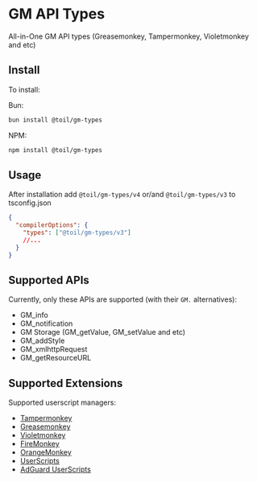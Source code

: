 # GM API Types

[tampermonkey-link]: https://www.tampermonkey.net/index.php
[userscripts-safari]: https://github.com/quoid/userscripts
[violetmonkey-link]: https://violentmonkey.github.io
[adguard-userscripts]: https://kb.adguard.com/en/general/userscripts#supported-apps
[firemonkey-link]: https://github.com/erosman/firemonkey
[greasemonkey-link]: https://github.com/greasemonkey/greasemonkey
[orangemonkey-link]: https://chromewebstore.google.com/detail/OrangeMonkey/ekmeppjgajofkpiofbebgcbohbmfldaf

All-in-One GM API types (Greasemonkey, Tampermonkey, Violetmonkey and etc)

## Install

To install:

Bun:

```bash
bun install @toil/gm-types
```

NPM:

```bash
npm install @toil/gm-types
```

## Usage

After installation add `@toil/gm-types/v4` or/and `@toil/gm-types/v3` to tsconfig.json

```json
{
  "compilerOptions": {
    "types": ["@toil/gm-types/v3"]
    //...
  }
}
```

## Supported APIs

Currently, only these APIs are supported (with their `GM.` alternatives):

- GM_info
- GM_notification
- GM Storage (GM_getValue, GM_setValue and etc)
- GM_addStyle
- GM_xmlhttpRequest
- GM_getResourceURL

## Supported Extensions

Supported userscript managers:

- [Tampermonkey][tampermonkey-link]
- [Greasemonkey][greasemonkey-link]
- [Violetmonkey][violetmonkey-link]
- [FireMonkey][violetmonkey-link]
- [OrangeMonkey][violetmonkey-link]
- [UserScripts][userscripts-safari]
- [AdGuard UserScripts][adguard-userscripts]
